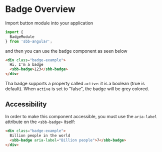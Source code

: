 # Badge Overview

Import button module into your application

```ts
import {
  BadgeModule
} from 'sbb-angular';
```

and then you can use the badge component as seen below

```html
<div class="badge-example">
  Hi, I'm a badge
  <sbb-badge>123</sbb-badge>
</div>
```

Tha badge supports a property called ```active```: it is a boolean (true is default). When ```active``` is set to "false", the badge will be grey colored.  

## Accessibility

In order to make this component accessible, you must use the ```aria-label``` attribute on the ```<sbb-badge>``` itself:

```html
<div class="badge-example">
  Billion people in the world
  <sbb-badge aria-label="Billion people">7</sbb-badge>
</div>
```